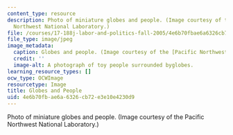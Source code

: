 ```yaml
---
content_type: resource
description: Photo of miniature globes and people. (Image courtesy of the Pacific
  Northwest National Laboratory.)
file: /courses/17-188j-labor-and-politics-fall-2005/4e6b70fbae6a6326cb72e3e10e4230d9_17-188jf05.jpg
file_type: image/jpeg
image_metadata:
  caption: Globes and people. (Image courtesy of the [Pacific Northwest National Laboratory](http://www.pnl.gov/).)
  credit: ''
  image-alt: A photograph of toy people surrounded byglobes.
learning_resource_types: []
ocw_type: OCWImage
resourcetype: Image
title: Globes and People
uid: 4e6b70fb-ae6a-6326-cb72-e3e10e4230d9
---
```

Photo of miniature globes and people. (Image courtesy of the Pacific Northwest National Laboratory.)